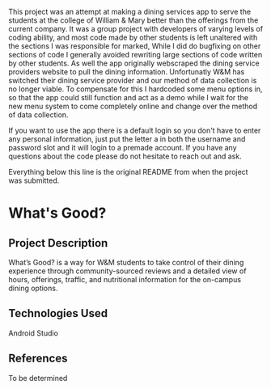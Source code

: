 This project was an attempt at making a dining services app to serve the students at the college of William & Mary better than the offerings from the current company. It was a group project with developers of varying levels of coding ability, and most code made by other students is left unaltered with the sections I was responsible for marked, While I did do bugfixing on other sections of code I generally avoided rewriting large sections of code written by other students. As well the app originally webscraped the dining service providers website to pull the dining information. Unfortunatly W&M has switched their dining service provider and our method of data collection is no longer viable. To compensate for this I hardcoded some menu options in, so that the app could still function and act as a demo while I wait for the new menu system to come completely online and change over the method of data collection.

If you want to use the app there is a default login so you don't have to enter any personal information, just put the letter a in both the username and password slot and it will login to a premade account. If you have any questions about the code please do not hesitate to reach out and ask.


Everything below this line is the original README from when the project was submitted.

# What's Good?

## Project Description
What’s Good? is a way for W&M students to take control of their dining experience through community-sourced reviews and a detailed view of hours, offerings, traffic, and nutritional information for the on-campus dining options. 

## Technologies Used
Android Studio

## References
To be determined
